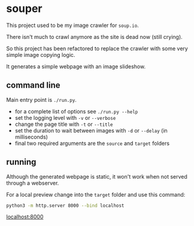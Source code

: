 # souper

This project used to be my image crawler for `soup.io`.

There isn't much to crawl anymore as the site is dead now (still crying).

So this project has been refactored to replace the crawler
with some very simple image copying logic.

It generates a simple webpage with an image slideshow.

## command line

Main entry point is `./run.py`.

- for a complete list of options see `./run.py --help`
- set the logging level with `-v` or `--verbose`
- change the page title with `-t` or `--title`
- set the duration to wait between images with `-d` or `--delay`
  (in milliseconds)
- final two required arguments are the `source` and `target` folders

## running

Although the generated webpage is static, it won't work when not
served through a webserver.

For a local preview change into the `target` folder and use this command:

```sh
python3 -m http.server 8000 --bind localhost
```

[localhost:8000](http://localhost:8000)
